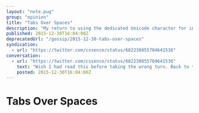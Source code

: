 ```yaml
---
layout: "note.pug"
group: "opinion"
title: "Tabs Over Spaces"
description: "My return to using the dedicated Unicode character for indention."
published: 2015-12-30T16:04:00Z
deprecatedUrl: "/gossip/2015-12-30-tabs-over-spaces"
syndication:
  - url: "https://twitter.com/cssence/status/682230855704641536"
conversation:
  - url: "https://twitter.com/cssence/status/682230855704641536"
    text: "Wish I had read this before taking the wrong turn. Back to tabs for me it is.<br>[lea.verou.me/2012/01/why-tabs-are-clearly-superior](https://lea.verou.me/2012/01/why-tabs-are-clearly-superior/) [@LeaVerou](https://twitter.com/LeaVerou)"
    posted: 2015-12-30T16:04:00Z
---
```


# Tabs Over Spaces
